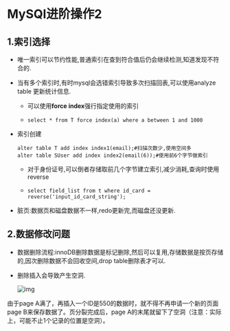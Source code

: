 # MySQl进阶操作2

## 1.索引选择

+ 唯一索引可以节约性能,普通索引在查到符合值后仍会继续检测,知道发现不符合的.

+ 当有多个索引时,有时mysql会选错索引导致多次扫描回表,可以使用analyze table 更新统计信息.

  + 可以使用**force index**强行指定使用的索引

  + ```
    select * from T force index(a) where a between 1 and 1000
    ```

+ 索引创建

  ```
  alter table T add index index1(email);#扫描次数少,使用空间多
  alter table SUser add index index2(email(6));#使用前6个字节做索引
  ```

  + 对于身份证号,可以倒者存储取前几个字节建立索引,减少消耗,查询时使用reverse

  + ```
    select field_list from t where id_card = reverse('input_id_card_string');
    ```

+ 脏页:数据页和磁盘数据不一样,redo更新完,而磁盘还没更新.

## 2.数据修改问题

+ 数据删除流程:innoDB删除数据是标记删除,然后可以复用,存储数据是按页存储的,因次删除数据不会回收空间,drop table删除表才可以.

+ 删除插入会导致产生空洞.

  ![img](https://static001.geekbang.org/resource/image/80/ea/8083f05a4a4c0372833a6e01d5a8e6ea.png)

由于page A满了，再插入一个ID是550的数据时，就不得不再申请一个新的页面page B来保存数据了。页分裂完成后，page A的末尾就留下了空洞（注意：实际上，可能不止1个记录的位置是空洞）。